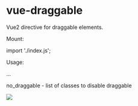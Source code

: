 # vue-draggable

Vue2 directive for draggable elements.

Mount:

import './index.js';

Usage:
<div v-draggable="{ no_draggable: ['images','description'] }">
	...
</div>

no_draggable - list of classes to disable draggable

![](http://ipic.su/img/img7/fs/vue-draggable.1516502799.gif)
